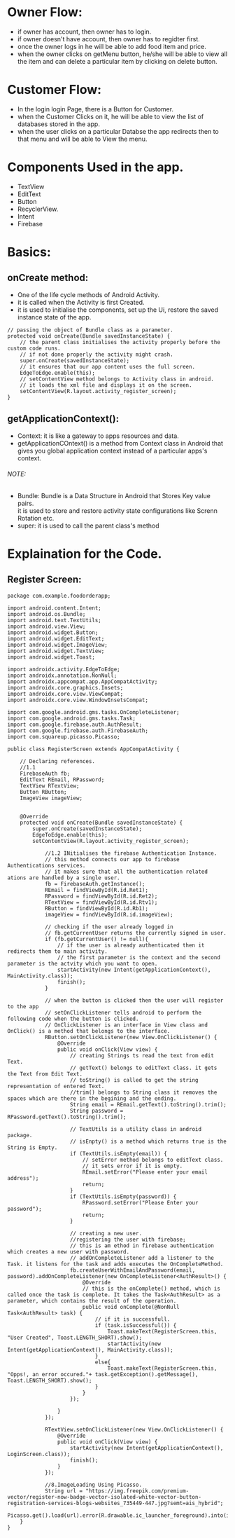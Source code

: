 # Owner Flow:
- if owner has account, then owner has to login.
- if owner doesn't have account, then owner has to regidter first.
- once the owner logs in he will be able to add food item and price.
- when the owner clicks on getMenu button, he/she will be able to view all the item and can delete a particular item by clicking on delete button.
# Customer Flow:
- In the login login Page, there is a Button for Customer.
- when the Customer Clicks on it, he will be able to view the list of databases stored in the app.
- when the user clicks on a particular Databse the app redirects then to that menu and will be able to View the menu.

# Components Used in the app.
- TextView
- EditText
- Button
- RecyclerView.
- Intent
- Firebase
# Basics:
## onCreate method:
  * One of the life cycle methods of Android Activity.
  * it is called when the Activity is first Created.
  * it is used to initialise the components, set up the Ui, restore the saved instance state of the app.
```
// passing the object of Bundle class as a parameter.
protected void onCreate(Bundle savedInstanceState) {
    // the parent class initialises the activity properly before the custom code runs.
    // if not done properly the activity might crash.
    super.onCreate(savedInstanceState);
    // it ensures that our app content uses the full screen.
    EdgeToEdge.enable(this);
    // setContentView method belongs to Activity class in android.
    // it loads the xml file and displays it on the screen.
    setContentView(R.layout.activity_register_screen);
}
```
## getApplicationContext():
- Context: it is like a gateway to apps resources and data.
- getApplicationCOntext() is a method from Context class in Android that gives you global application context instead of a particular apps's context.

###### NOTE:
- Bundle: Bundle is a Data Structure in Android that Stores Key value pairs.</br>it is used to store and restore activity state configurations like Screnn Rotation etc.
- super: it is used to call the parent class's method
# Explaination for the Code.
## Register Screen:
```
package com.example.foodorderapp;

import android.content.Intent;
import android.os.Bundle;
import android.text.TextUtils;
import android.view.View;
import android.widget.Button;
import android.widget.EditText;
import android.widget.ImageView;
import android.widget.TextView;
import android.widget.Toast;

import androidx.activity.EdgeToEdge;
import androidx.annotation.NonNull;
import androidx.appcompat.app.AppCompatActivity;
import androidx.core.graphics.Insets;
import androidx.core.view.ViewCompat;
import androidx.core.view.WindowInsetsCompat;

import com.google.android.gms.tasks.OnCompleteListener;
import com.google.android.gms.tasks.Task;
import com.google.firebase.auth.AuthResult;
import com.google.firebase.auth.FirebaseAuth;
import com.squareup.picasso.Picasso;

public class RegisterScreen extends AppCompatActivity {

    // Declaring references.
    //1.1
    FirebaseAuth fb;
    EditText REmail, RPassword;
    TextView RTextView;
    Button RButton;
    ImageView imageView;


    @Override
    protected void onCreate(Bundle savedInstanceState) {
        super.onCreate(savedInstanceState);
        EdgeToEdge.enable(this);
        setContentView(R.layout.activity_register_screen);

            //1.2 INitialises the firebase Authentication Instance.
            // this method connects our app to firebase Authentications services.
            // it makes sure that all the authentication related ations are handled by a single user.
            fb = FirebaseAuth.getInstance();
            REmail = findViewById(R.id.Ret1);
            RPassword = findViewById(R.id.Ret2);
            RTextView = findViewById(R.id.Rtv1);
            RButton = findViewById(R.id.Rb1);
            imageView = findViewById(R.id.imageView);

            // checking if the user already logged in
            // fb.getCurrentUser returns the currently signed in user.
            if (fb.getCurrentUser() != null){
                // if the user is already authenticated then it redirects them to main activity.
                // the first parameter is the context and the second parameter is the actvity which you want to open.
                startActivity(new Intent(getApplicationContext(), MainActivity.class));
                finish();
            }

            // when the button is clicked then the user will register to the app
            // setOnClickListener tells android to perform the following code when the button is clicked.
            // OnClickListener is an interface in View class and OnClick() is a method that belongs to the interface.
            RButton.setOnClickListener(new View.OnClickListener() {
                @Override
                public void onClick(View view) {
                    // creating Strings ts read the text from edit Text.
                    // getText() belongs to editText class. it gets the Text from Edit Text.
                    // toString() is called to get the string representation of entered Text.
                    //trim() belongs to String class it removes the spaces which are there in the begining and the ending.
                    String email = REmail.getText().toString().trim();
                    String password = RPassword.getText().toString().trim();

                    // TextUtils is a utility class in android package.
                    // isEnpty() is a method which returns true is the String is Empty.
                    if (TextUtils.isEmpty(email)) {
                        // setError method belongs to editText class.
                        // it sets error if it is empty.
                        REmail.setError("Please enter your email address");
                        return;
                    }
                    if (TextUtils.isEmpty(password)) {
                        RPassword.setError("Please Enter your password");
                        return;
                    }

                    // creating a new user.
                    //registering the user with firebase;
                    // this is am ethod in firebase authentication which creates a new user with password.
                    // addOnCompleteListener add a listener to the Task. it listens for the task and adds executes the OnCompleteMethod.
                    fb.createUserWithEmailAndPassword(email, password).addOnCompleteListener(new OnCompleteListener<AuthResult>() {
                        @Override
                        // this is the onComplete() method, which is called once the task is complete. It takes the Task<AuthResult> as a parameter, which contains the result of the operation.
                        public void onComplete(@NonNull Task<AuthResult> task) {
                            // if it is successfull.
                            if (task.isSuccessful()) {
                                Toast.makeText(RegisterScreen.this, "User Created", Toast.LENGTH_SHORT).show();
                                startActivity(new Intent(getApplicationContext(), MainActivity.class));
                            }
                            else{
                                Toast.makeText(RegisterScreen.this, "Opps!, an error occured."+ task.getException().getMessage(), Toast.LENGTH_SHORT).show();
                            }
                        }
                    });

                }
            });

            RTextView.setOnClickListener(new View.OnClickListener() {
                @Override
                public void onClick(View view) {
                    startActivity(new Intent(getApplicationContext(), LoginScreen.class));
                    finish();
                }
            });

            //8.ImageLoading Using Picasso.
            String url = "https://img.freepik.com/premium-vector/register-now-badge-vector-isolated-white-vector-button-registration-services-blogs-websites_735449-447.jpg?semt=ais_hybrid";
            Picasso.get().load(url).error(R.drawable.ic_launcher_foreground).into(imageView);
    }
}
```
